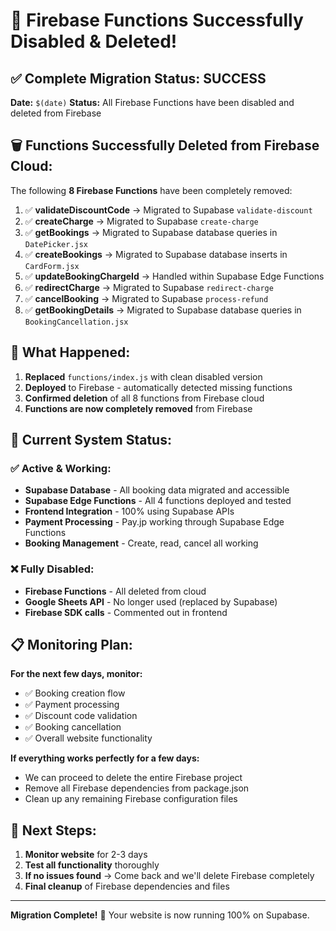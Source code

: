 # 🎉 Firebase Functions Successfully Disabled & Deleted!

## ✅ **Complete Migration Status: SUCCESS**

**Date:** `$(date)`
**Status:** All Firebase Functions have been disabled and deleted from Firebase

## 🗑️ **Functions Successfully Deleted from Firebase Cloud:**

The following **8 Firebase Functions** have been completely removed:

1. ✅ **validateDiscountCode** → Migrated to Supabase `validate-discount`
2. ✅ **createCharge** → Migrated to Supabase `create-charge`  
3. ✅ **getBookings** → Migrated to Supabase database queries in `DatePicker.jsx`
4. ✅ **createBookings** → Migrated to Supabase database inserts in `CardForm.jsx`
5. ✅ **updateBookingChargeId** → Handled within Supabase Edge Functions
6. ✅ **redirectCharge** → Migrated to Supabase `redirect-charge`
7. ✅ **cancelBooking** → Migrated to Supabase `process-refund`
8. ✅ **getBookingDetails** → Migrated to Supabase database queries in `BookingCancellation.jsx`

## 🔄 **What Happened:**

1. **Replaced** `functions/index.js` with clean disabled version
2. **Deployed** to Firebase - automatically detected missing functions
3. **Confirmed deletion** of all 8 functions from Firebase cloud
4. **Functions are now completely removed** from Firebase

## 🚀 **Current System Status:**

### **✅ Active & Working:**
- **Supabase Database** - All booking data migrated and accessible
- **Supabase Edge Functions** - All 4 functions deployed and tested
- **Frontend Integration** - 100% using Supabase APIs
- **Payment Processing** - Pay.jp working through Supabase Edge Functions
- **Booking Management** - Create, read, cancel all working

### **❌ Fully Disabled:**
- **Firebase Functions** - All deleted from cloud
- **Google Sheets API** - No longer used (replaced by Supabase)
- **Firebase SDK calls** - Commented out in frontend

## 📋 **Monitoring Plan:**

**For the next few days, monitor:**
- ✅ Booking creation flow
- ✅ Payment processing 
- ✅ Discount code validation
- ✅ Booking cancellation
- ✅ Overall website functionality

**If everything works perfectly for a few days:**
- We can proceed to delete the entire Firebase project
- Remove all Firebase dependencies from package.json
- Clean up any remaining Firebase configuration files

## 🎯 **Next Steps:**

1. **Monitor website** for 2-3 days
2. **Test all functionality** thoroughly
3. **If no issues found** → Come back and we'll delete Firebase completely
4. **Final cleanup** of Firebase dependencies and files

---

**Migration Complete!** 🚀 Your website is now running 100% on Supabase. 
